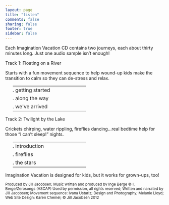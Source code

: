 ```yaml
---
layout: page
title: "listen"
comments: false
sharing: false
footer: true
sidebar: false
---
```

Each Imagination Vacation CD contains two journeys, each about thirty minutes long.  Just one audio sample isn’t enough!
 
<div>
    

Track 1: Floating on a River<br>
<p>Starts with a fun movement sequence to help wound-up kids make the transition to calm so they can de-stress and relax.</p>
      <ol>
        <table>
          <tr><td width="200"><li>getting started</td><td><audio src="/assets/audio/beginning_river_sample.mp3" preload="none"></audio></td></li></tr>
          <tr><td width="200"><li>along the way</td><td><audio src="/assets/audio/middle_river_sample.mp3" preload="none"></audio></td></li></tr>
          <tr><td width="200"><li>we've arrived</td><td><audio src="/assets/audio/end_river_sample.mp3" preload="none"></audio></td></li></tr>
        </table>
      </ol>

Track 2: Twilight by the Lake<br>
<p>Crickets chirping, water rippling, fireflies dancing…real bedtime help for those  “I can’t sleep!”  nights.</p>
      <ol>
        <table>
          <tr><td width="200"><li>introduction</td><td><audio src="/assets/audio/beginning_lake_sample.mp3" preload="none"></audio></td></li></tr>
          <tr><td width="200"><li>fireflies</td><td><audio src="/assets/audio/middle_lake_sample.mp3" preload="none"></audio></td></li></tr>
          <tr><td width="200"><li>the stars</td><td><audio src="/assets/audio/end_lake_sample.mp3" preload="none"></audio></td></li></tr>
        </table>
      </ol>
   
</div>


Imagination Vacation is designed for kids, but it works for grown-ups, too!

<small>Produced by Jill Jacobsen; Music written and produced by Inge Berge &copy; I. Berge/Zerosongs (ASCAP) Used by permission, all rights reserved; Written and narrated by Jill Jacobsen; Movement sequence: Ivana Ustariz; Design and Photography; Melanie Lloyd; Web Site Design: Karen Chemel; &copy; Jill Jacobsen 2012</small>

